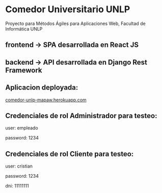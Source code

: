 

# Comedor Universitario UNLP

Proyecto para Métodos Ágiles para Aplicaciones Web, Facultad de Informática UNLP

## frontend -> SPA desarrollada en React JS
## backend -> API desarrollada en Django Rest Framework


 ## Aplicacion deployada:
 [comedor-unlp-mapaw.herokuapp.com](https://comedor-unlp-mapaw.herokuapp.com/)
 
 ## Credenciales de rol Administrador para testeo:
 
user: empleado

password: 1234
 
 
 ## Credenciales de rol Cliente para testeo:
 
user: cristian

password: 1234

dni: 11111111
 
 
